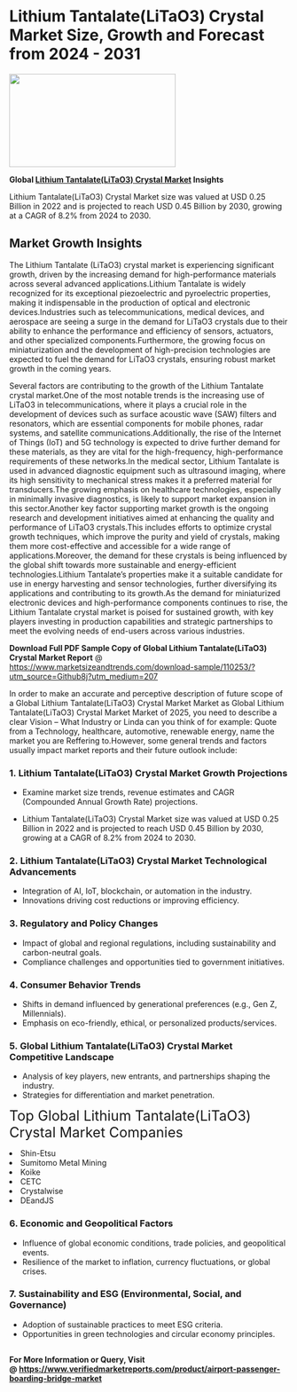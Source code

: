 <H1>Lithium Tantalate(LiTaO3) Crystal Market Size, Growth and Forecast from 2024 - 2031</H1><img class="aligncenter size-medium wp-image-584254" src="https://thirdeyenews.in/wp-content/uploads/2024/09/Global-Market-Research-300x168.jpeg" alt="" width="300" height="168" /><p><strong>Global&nbsp;<a href="https://www.marketsizeandtrends.com/download-sample/110253/?utm_source=Github8j?utm_medium=207">Lithium Tantalate(LiTaO3) Crystal Market</a> Insights</strong></p><p>Lithium Tantalate(LiTaO3) Crystal Market size was valued at USD 0.25 Billion in 2022 and is projected to reach USD 0.45 Billion by 2030, growing at a CAGR of 8.2% from 2024 to 2030.</p><p><h2>Market Growth Insights</h2> <p>The Lithium Tantalate (LiTaO3) crystal market is experiencing significant growth, driven by the increasing demand for high-performance materials across several advanced applications.Lithium Tantalate is widely recognized for its exceptional piezoelectric and pyroelectric properties, making it indispensable in the production of optical and electronic devices.Industries such as telecommunications, medical devices, and aerospace are seeing a surge in the demand for LiTaO3 crystals due to their ability to enhance the performance and efficiency of sensors, actuators, and other specialized components.Furthermore, the growing focus on miniaturization and the development of high-precision technologies are expected to fuel the demand for LiTaO3 crystals, ensuring robust market growth in the coming years.</p> <p>Several factors are contributing to the growth of the Lithium Tantalate crystal market.One of the most notable trends is the increasing use of LiTaO3 in telecommunications, where it plays a crucial role in the development of devices such as surface acoustic wave (SAW) filters and resonators, which are essential components for mobile phones, radar systems, and satellite communications.Additionally, the rise of the Internet of Things (IoT) and 5G technology is expected to drive further demand for these materials, as they are vital for the high-frequency, high-performance requirements of these networks.In the medical sector, Lithium Tantalate is used in advanced diagnostic equipment such as ultrasound imaging, where its high sensitivity to mechanical stress makes it a preferred material for transducers.The growing emphasis on healthcare technologies, especially in minimally invasive diagnostics, is likely to support market expansion in this sector.Another key factor supporting market growth is the ongoing research and development initiatives aimed at enhancing the quality and performance of LiTaO3 crystals.This includes efforts to optimize crystal growth techniques, which improve the purity and yield of crystals, making them more cost-effective and accessible for a wide range of applications.Moreover, the demand for these crystals is being influenced by the global shift towards more sustainable and energy-efficient technologies.Lithium Tantalate’s properties make it a suitable candidate for use in energy harvesting and sensor technologies, further diversifying its applications and contributing to its growth.As the demand for miniaturized electronic devices and high-performance components continues to rise, the Lithium Tantalate crystal market is poised for sustained growth, with key players investing in production capabilities and strategic partnerships to meet the evolving needs of end-users across various industries.</p> <p><span class=""><strong>Download Full PDF Sample Copy of Global Lithium Tantalate(LiTaO3) Crystal Market Report</strong> @ <a href="https://www.marketsizeandtrends.com/download-sample/110253/?utm_source=Github8j?utm_medium=207" target="_blank">https://www.marketsizeandtrends.com/download-sample/110253/?utm_source=Github8j?utm_medium=207</a></span></p><p>In order to make an accurate and perceptive description of future scope of a Global&nbsp;Lithium Tantalate(LiTaO3) Crystal Market Market as Global&nbsp;Lithium Tantalate(LiTaO3) Crystal Market Market of 2025, you need to describe a clear Vision &ndash; What Industry or Linda can you think of for example: Quote from a Technology, healthcare, automotive, renewable energy, name the market you are Reffering to.However, some general trends and factors usually impact market reports and their future outlook include:</p><h3>1.&nbsp;<strong>Lithium Tantalate(LiTaO3) Crystal Market Growth Projections</strong></h3><ul><li>Examine market size trends, revenue estimates and CAGR (Compounded Annual Growth Rate) projections.</li><li><p>Lithium Tantalate(LiTaO3) Crystal Market size was valued at USD 0.25 Billion in 2022 and is projected to reach USD 0.45 Billion by 2030, growing at a CAGR of 8.2% from 2024 to 2030.</p></li></ul><h3>2.&nbsp;<strong>Lithium Tantalate(LiTaO3) Crystal Market Technological Advancements</strong></h3><ul><li>Integration of AI, IoT, blockchain, or automation in the industry.</li><li>Innovations driving cost reductions or improving efficiency.</li></ul><h3>3.&nbsp;<strong>Regulatory and Policy Changes</strong></h3><ul><li>Impact of global and regional regulations, including sustainability and carbon-neutral goals.</li><li>Compliance challenges and opportunities tied to government initiatives.</li></ul><h3>4.&nbsp;<strong>Consumer Behavior Trends</strong></h3><ul><li>Shifts in demand influenced by generational preferences (e.g., Gen Z, Millennials).</li><li>Emphasis on eco-friendly, ethical, or personalized products/services.</li></ul><h3>5.&nbsp;<strong>Global Lithium Tantalate(LiTaO3) Crystal Market Competitive Landscape</strong></h3><ul><li>Analysis of key players, new entrants, and partnerships shaping the industry.</li><li>Strategies for differentiation and market penetration.</li></ul><p data-pm-slice="1 1 []"><span style="color: inherit; font-family: inherit; font-size: 25px;">Top Global Lithium Tantalate(LiTaO3) Crystal Market Companies</span></p><div class="" data-test-id=""><p><li>Shin-Etsu</li><li> Sumitomo Metal Mining</li><li> Koike</li><li> CETC</li><li> Crystalwise</li><li> DEandJS</li></p></div><h3>6.&nbsp;<strong>Economic and Geopolitical Factors</strong></h3><ul><li>Influence of global economic conditions, trade policies, and geopolitical events.</li><li>Resilience of the market to inflation, currency fluctuations, or global crises.</li></ul><h3>7.&nbsp;<strong>Sustainability and ESG (Environmental, Social, and Governance)</strong></h3><ul><li>Adoption of sustainable practices to meet ESG criteria.</li><li>Opportunities in green technologies and circular economy principles.</li></ul><h2><strong style="font-size: 14px;">For More Information or Query, Visit @&nbsp;</strong><a style="background-color: #ffffff; font-size: 14px;" href="https://www.marketsizeandtrends.com/report/lithium-tantalatelitao3-crystal-market/" target="_blank">https://www.verifiedmarketreports.com/product/airport-passenger-boarding-bridge-market</a></h2>